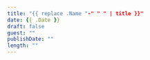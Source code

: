 ```yaml
---
title: "{{ replace .Name "-" " " | title }}"
date: {{ .Date }}
draft: false
guest: ""
publishDate: ""
length: ""
---
```

